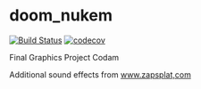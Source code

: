 # doom_nukem
[![Build Status](https://travis-ci.com/jvsr/doom_nukem.svg?token=NiVPbkbuEqnkZnvnnAJt&branch=master)](https://travis-ci.com/jvsr/doom_nukem)
[![codecov](https://codecov.io/gh/jvsr/doom_nukem/branch/master/graph/badge.svg)](https://codecov.io/gh/jvsr/doom_nukem)

Final Graphics Project Codam

Additional sound effects from www.zapsplat,com
